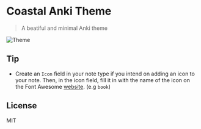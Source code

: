 # Coastal Anki Theme

> A beatiful and minimal Anki theme

![Theme](../assets/coastal.png)

## Tip
- Create an `Icon` field in your note type if you intend on adding an icon to your note. Then, in the icon field, fill it in with the name of the icon on the Font Awesome [website](https://fontawesome.com/search?s=solid%2Cbrands). (e.g `book`)

## License

MIT
